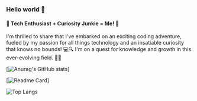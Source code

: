 ### Hello world 👋

#### 🚀 Tech Enthusiast + Curiosity Junkie = Me! 🌟
 I'm thrilled to share that I've embarked on an exciting coding adventure, fueled by my passion for all things technology and an insatiable curiosity that knows no bounds! 💻🔍
 I'm on a quest for knowledge and growth in this ever-evolving field. 🌱💡

 [![Anurag's GitHub stats](https://github-readme-stats.vercel.app/api?username=hullypereira&show_icons=true&theme=codeSTACKr)]

[![Readme Card](https://github-readme-stats.vercel.app/api/pin/?username=hullypereira&repo=tiktokjornadadev&theme=dark)]

![Top Langs](https://github-readme-stats.vercel.app/api/top-langs/?username=hullypereira&layout=compact)
